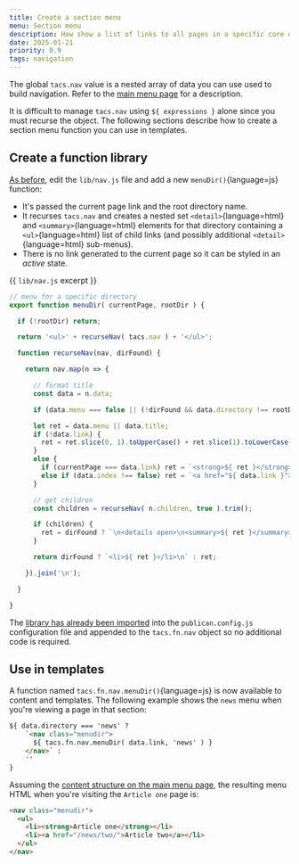 ```yaml
---
title: Create a section menu
menu: Section menu
description: How show a list of links to all pages in a specific core directory.
date: 2025-01-21
priority: 0.9
tags: navigation
---
```


The global `tacs.nav` value is a nested array of data you can use used to build navigation. Refer to the [main menu page](--ROOT--docs/recipe/navigation/main-menu/#tacsnav) for a description.

It is difficult to manage `tacs.nav` using `${ expressions }` alone since you must recurse the object. The following sections describe how to create a section menu function you can use in templates.


## Create a function library

[As before](docs/recipe/navigation/main-menu/#create-a-function-library), edit the `lib/nav.js` file and add a new `menuDir()`{language=js} function:

* It's passed the current page link and the root directory name.
* It recurses `tacs.nav` and creates a nested set `<detail>`{language=html} and `<summary>`{language=html} elements for that directory containing a `<ul>`{language=html} list of child links (and possibly additional `<detail>`{language=html} sub-menus).
* There is no link generated to the current page so it can be styled in an *active* state.

{{ `lib/nav.js` excerpt }}
```js
// menu for a specific directory
export function menuDir( currentPage, rootDir ) {

  if (!rootDir) return;

  return '<ul>' + recurseNav( tacs.nav ) + '</ul>';

  function recurseNav(nav, dirFound) {

    return nav.map(n => {

      // format title
      const data = n.data;

      if (data.menu === false || (!dirFound && data.directory !== rootDir)) return '';

      let ret = data.menu || data.title;
      if (!data.link) {
        ret = ret.slice(0, 1).toUpperCase() + ret.slice(1).toLowerCase();
      }
      else {
        if (currentPage === data.link) ret = `<strong>${ ret }</strong>`;
        else if (data.index !== false) ret = `<a href="${ data.link }">${ ret }</a>`;
      }

      // get children
      const children = recurseNav( n.children, true ).trim();

      if (children) {
        ret = dirFound ? `\n<details open>\n<summary>${ ret }</summary>\n<ul>\n${ children }</ul>\n</details>\n` : children;
      }

      return dirFound ? `<li>${ ret }</li>\n` : ret;

    }).join('\n');

  }

}
```

The [library has already been imported](--ROOT-docs/recipe/navigation/main-menu/#import-the-library) into the `publican.config.js` configuration file and appended to the `tacs.fn.nav` object so no additional code is required.


## Use in templates

A function named `tacs.fn.nav.menuDir()`{language=js} is now available to content and templates. The following example shows the `news` menu when you're viewing a page in that section:

```html
${ data.directory === 'news' ?
    `<nav class="menudir">
      ${ tacs.fn.nav.menuDir( data.link, 'news' ) }
    </nav>` :
    ''
}
```

Assuming the [content structure on the main menu page](docs/recipe/navigation/main-menu/#tacsnav), the resulting menu HTML when you're visiting the `Article one` page is:

```html
<nav class="menudir">
  <ul>
    <li><strong>Article one</strong></li>
    <li><a href="/news/two/">Article two</a></li>
  </ul>
</nav>
```
